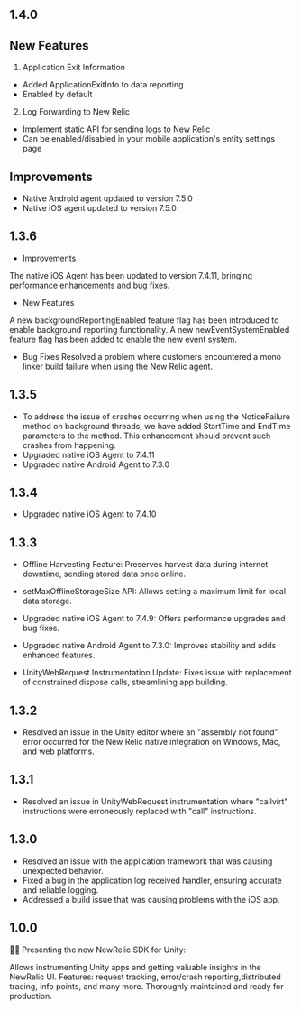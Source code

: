 ## 1.4.0

## New Features

1. Application Exit Information
  - Added ApplicationExitInfo to data reporting
  - Enabled by default

2. Log Forwarding to New Relic
  - Implement static API for sending logs to New Relic
  - Can be enabled/disabled in your mobile application's entity settings page

## Improvements

- Native Android agent updated to version 7.5.0
- Native iOS agent updated to version 7.5.0

## 1.3.6

* Improvements

The native iOS Agent has been updated to version 7.4.11, bringing performance enhancements and bug fixes.

* New Features

A new backgroundReportingEnabled feature flag has been introduced to enable background reporting functionality.
A new newEventSystemEnabled feature flag has been added to enable the new event system.

* Bug Fixes
Resolved a problem where customers encountered a mono linker build failure when using the New Relic agent.

## 1.3.5

- To address the issue of crashes occurring when using the NoticeFailure method on background threads, we have added StartTime and EndTime parameters to the method. This enhancement should prevent such crashes from happening.
- Upgraded native iOS Agent to 7.4.11
- Upgraded native Android Agent to 7.3.0

## 1.3.4

- Upgraded native iOS Agent to 7.4.10

## 1.3.3

- Offline Harvesting Feature: Preserves harvest data during internet downtime, sending stored data once online.

- setMaxOfflineStorageSize API: Allows setting a maximum limit for local data storage.

- Upgraded native iOS Agent to 7.4.9: Offers performance upgrades and bug fixes.

- Upgraded native Android Agent to 7.3.0: Improves stability and adds enhanced features.

- UnityWebRequest Instrumentation Update: Fixes issue with replacement of constrained dispose calls, streamlining app building.

## 1.3.2

- Resolved an issue in the Unity editor where an "assembly not found" error occurred for the New Relic native integration on Windows, Mac, and web platforms. 

## 1.3.1

- Resolved an issue in UnityWebRequest instrumentation where "callvirt" instructions were erroneously replaced with "call" instructions.

## 1.3.0

- Resolved an issue with the application framework that was causing unexpected behavior.
- Fixed a bug in the application log received handler, ensuring accurate and reliable logging.
- Addressed a build issue that was causing problems with the iOS app.

## 1.0.0

🎉🎊 Presenting the new NewRelic SDK for Unity:

Allows instrumenting Unity apps and getting valuable insights in the NewRelic UI. Features:
request tracking, error/crash reporting,distributed tracing, info points, and many more. Thoroughly
maintained and ready for production.